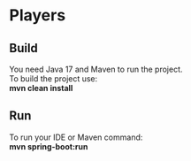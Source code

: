 # Players

## Build
You need Java 17 and Maven to run the project.  
To build the project use:   
**mvn clean install**

## Run
To run your IDE or Maven command:     
**mvn spring-boot:run**